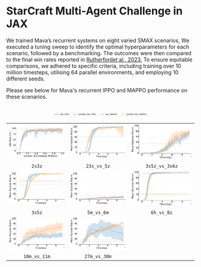 # StarCraft Multi-Agent Challenge in JAX

We trained Mava’s recurrent systems on eight varied SMAX scenarios, We executed a tuning sweep to identify the optimal hyperparameters for each scenario, followed by a benchmarking. The outcomes were then compared to the final win rates reported in [Rutherfordet al., 2023](https://arxiv.org/pdf/2311.10090.pdf), To ensure equitable comparisons, we adhered to specific criteria, including training over 10 million timesteps, utilising 64 parallel environments, and employing 10 different seeds.

Please see below for Mava's recurrent IPPO and MAPPO performance on these scenarios.
</br>
</br>

<p align="center">
 <a href="images/smax_results/legend.png">
        <img src="images/smax_results/legend.png" alt="legend" width="50%"/>
</a>
</p>



<p align="center">
<table>
<tr>
    <td><img src="images/smax_results/2s3z.png" alt="2s3z" width="100%"/></td>
    <td><img src="images/smax_results/3s_vs_5z.png" alt="3s_vs_5z" width="100%"/></td>
    <td><img src="images/smax_results/3s5z_vs_3s6z.png" alt="3s5z_vs_3s6z" width="100%"/></td>
</tr>
<tr>
    <td style="text-align:center"><code>2s3z</code></td>
    <td style="text-align:center"><code>23s_vs_5z</code></td>
    <td style="text-align:center"><code>3s5z_vs_3s6z</code></td>
</tr>
<tr>
    <td><img src="images/smax_results/3s5z.png" alt="3s5z" width="100%"/></td>
    <td><img src="images/smax_results/5m_vs_6m.png" alt="5m_vs_6m" width="100%"/></td>
    <td><img src="images/smax_results/6h_vs_8z.png" alt="6h_vs_8z" width="100%"/></td>
</tr>
<tr>
    <td style="text-align:center"><code>3s5z</code></td>
    <td style="text-align:center"><code>5m_vs_6m</code></td>
    <td style="text-align:center"><code>6h_vs_8z</code></td>
</tr>
<tr>
    <td><img src="images/smax_results/10m_vs_11m.png" alt="10m_vs_11m" width="100%"/></td>
    <td><img src="images/smax_results/27m_vs_30m.png" alt="27m_vs_30m" width="100%"/></td>
</tr>
<tr>
    <td style="text-align:center"><code>10m_vs_11m</code></td>
    <td style="text-align:center"><code>27m_vs_30m</code></td>
</tr>
</table>
</p>
